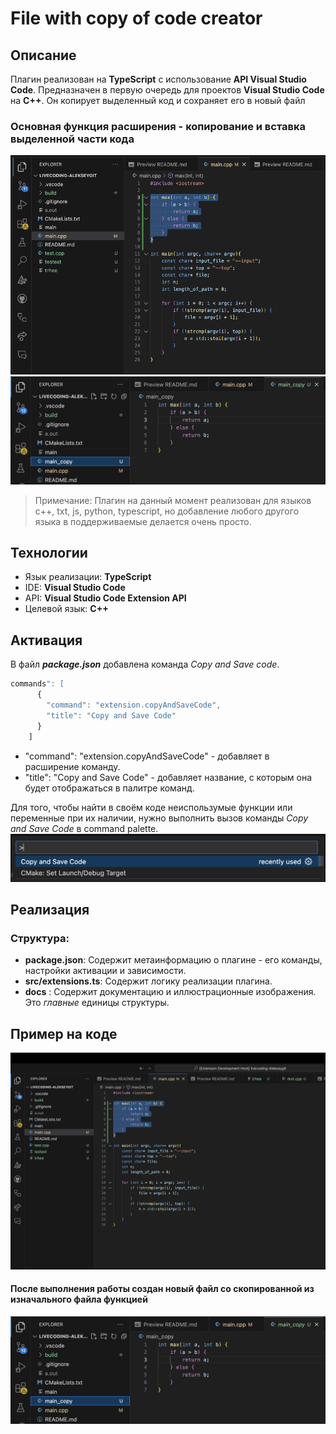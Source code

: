 # File with copy of code creator

## Описание
Плагин реализован на **TypeScript** с использование **API Visual Studio Code**. Предназначен в первую очередь для проектов **Visual Studio Code** на **C++**. Он копирует выделенный код и сохраняет его в новый файл
### Основная функция расширения - копирование и вставка выделенной части кода
![](file_with_code.png)
![](copy_of_code.png)

> Примечание: Плагин на данный момент реализован для языков c++, txt, js, python, typescript, но добавление любого другого языка в поддерживаемые делается очень просто.

## Технологии

- Язык реализации: **TypeScript**
- IDE: **Visual Studio Code**
- API: **Visual Studio Code Extension API**
- Целевой язык: **C++**


## Активация
В файл ***package.json*** добавлена команда *Copy and Save code*.
```Typescript
commands": [
      {
        "command": "extension.copyAndSaveCode",
        "title": "Copy and Save Code"
      }
    ]
```
- "command": "extension.copyAndSaveCode" - добавляет в расширение команду.
- "title": "Copy and Save Code" - добавляет название, с которым она будет отображаться в палитре команд.

Для того, чтобы найти в своём коде неиспользумые функции или переменные при их наличии, нужно выполнить вызов команды *Copy and Save Code* в command palette.
![](search.png)

## Реализация

### Структура:

- **package.json**: Содержит метаинформацию о плагине - его команды, настройки активации и зависимости.
- **src/extensions.ts**:  Содержит логику реализации плагина.
- **docs** : Содержит документацию и иллюстрационные изображения.
Это *главные* единицы структуры.

## Пример на коде
![](code.png)
#### После выполнения работы создан новый файл со скопированной из изначального файла функцией
![](copy_of_code.png)
